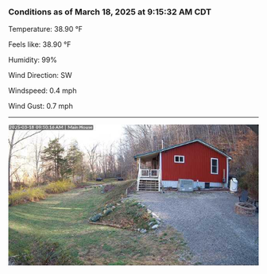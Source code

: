 ### Conditions as of March 18, 2025 at 9:15:32 AM CDT 

Temperature: 38.90 &deg;F

Feels like: 38.90 &deg;F

Humidity: 99%

Wind Direction: SW

Windspeed: 0.4 mph

Wind Gust: 0.7 mph

---

<img src="./images/latest.jpeg"/>

